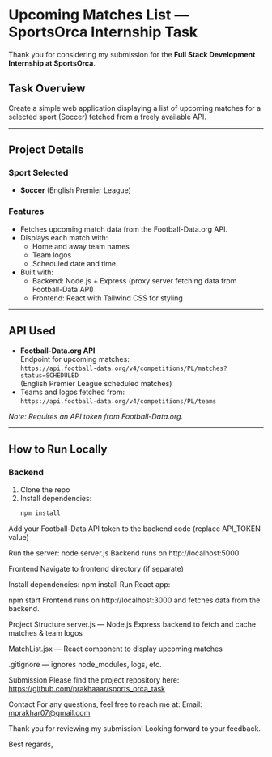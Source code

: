 # Upcoming Matches List — SportsOrca Internship Task

Thank you for considering my submission for the **Full Stack Development Internship at SportsOrca**.

## Task Overview

Create a simple web application displaying a list of upcoming matches for a selected sport (Soccer) fetched from a freely available API.

---

## Project Details

### Sport Selected
- **Soccer** (English Premier League)

### Features
- Fetches upcoming match data from the Football-Data.org API.
- Displays each match with:
  - Home and away team names
  - Team logos
  - Scheduled date and time
- Built with:
  - Backend: Node.js + Express (proxy server fetching data from Football-Data API)
  - Frontend: React with Tailwind CSS for styling

---

## API Used

- **Football-Data.org API**  
  Endpoint for upcoming matches:  
  `https://api.football-data.org/v4/competitions/PL/matches?status=SCHEDULED`  
  (English Premier League scheduled matches)  
- Teams and logos fetched from:  
  `https://api.football-data.org/v4/competitions/PL/teams`  

*Note: Requires an API token from Football-Data.org.*

---

## How to Run Locally

### Backend

1. Clone the repo  
2. Install dependencies:  
   ```bash
   npm install
Add your Football-Data API token to the backend code (replace API_TOKEN value)

Run the server:
node server.js
Backend runs on http://localhost:5000

Frontend
Navigate to frontend directory (if separate)

Install dependencies:
npm install
Run React app:


npm start
Frontend runs on http://localhost:3000 and fetches data from the backend.

Project Structure
server.js — Node.js Express backend to fetch and cache matches & team logos

MatchList.jsx — React component to display upcoming matches

.gitignore — ignores node_modules, logs, etc.

Submission
Please find the project repository here:
https://github.com/prakhaaar/sports_orca_task

Contact
For any questions, feel free to reach me at:
Email: mprakhar07@gmail.com

Thank you for reviewing my submission! Looking forward to your feedback.

Best regards,

